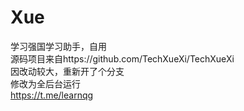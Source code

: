 # Xue
学习强国学习助手，自用<br>
源码项目来自https://github.com/TechXueXi/TechXueXi <br>
因改动较大，重新开了个分支<br>
修改为全后台运行<br>
https://t.me/learnqg


